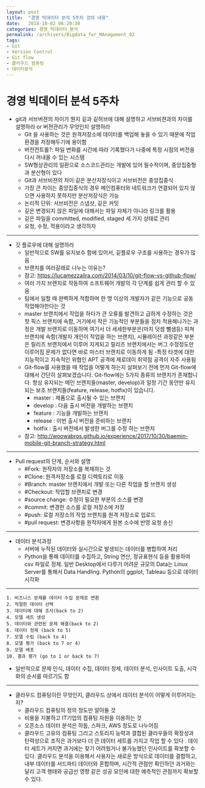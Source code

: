 ```yaml
---
layout: post
title:  "경영 빅데이터 분석 5주차 강의 내용"
date:   2018-10-02 06:20:30
categories: 경영_빅데이터_분석
permalink: /archivers/Bigdata_for_MAnagement_02
tags:
- Git
- Version Control
- Git flow
- 클라우드 컴퓨팅
- 데이터분석
---
```


# 경영 빅데이터 분석 5주차

* git과 서브버젼의 차이가 뭔지 깉과 깉허브에 대해 설명하고 서브비젼과의 차이를 설명하라 or 버젼관리가 무엇인지 설명하라
    - Git 을 사용하는 것은 원격저장소에 데이터를 백업해 놓을 수 있기 때문에 작업환경을 저장해두기에 용이함
    - 버전컨트롤?: 파일 변화를 시간에 따라 기록했다가 나중에 특정 시점의 버전을 다시 꺼내올 수 있는 시스템
    - SW형상관리의 일환으로 소스코드관리는 개발에 있어 필수적이며, 중앙집중형과 분산형이 있다
    - Git과 서브비젼의 차이:깉은 분산저장식이고 서브비전은 중앙집중식
    - 가장 큰 차이는 중앙집중식의 경우 메인컴퓨터와 네트워크가 연결되어 있지 않으면 사용하지 못하지만 분산저장식은 가능
    - 논리적 단위: 서브비전은 스냅샷, 깉은 커밋
    - 깉은 변경되지 않은 파일에 대해서는 파일 자체가 아니라 링크를 활용
    - 깉은 파일을 committed, modified, staged 세 가지 상태로 관리
    - 요청, 수정, 적용이라고 생각하자  
    
---------------------------------------------------------  
* 깃 플로우에 대해 설명하라
    - 일반적으로 SW를 유지보수 함에 있어서,  깉플로우 구조를 사용하는 경우가 많음
    - 브랜치를 여러갈래로 나누는 이유는?
    - 참고: <a herf = 'https://lucamezzalira.com/2014/03/10/git-flow-vs-github-flow/'>https://lucamezzalira.com/2014/03/10/git-flow-vs-github-flow/</a>
    - 여러 가지 브랜치로 작동하여 소프트웨어 개발의 각 단계를 쉽게 관리 할 수 있음
    - 팀에서 일할 때 완벽하게 적합하며 한 명 이상의 개발자가 같은 기능으로 공동 작업해야한다는 것
    - master 브랜치에서 작업을  하다가 큰 오류를 발견하고 급하게 수정하는 것은 핫 픽스 브랜치에 속함, 거기에서 작은 기능적인 부분들을 점차 적용해나가는 과정은 개발 브랜치로 이동하며 여기서 더 세세한부분은(마치 덧셈 뺄샘등) 피쳐브랜치에 속함(개발자 개인이 작업을 하는 브랜치), 시뮬레이션 과정같은 부분은 릴리즈 브랜치에서 이루어 지게되고 릴리즈 브랜치에서는 버그 수정정도만 이루어짐 문제가 없다면 바로 마스터 브랜치로 이동하게 됨
    -특정 타겟에 대한 지능적이고 지속적인 위협인 APT 공격에 제로데이 취약점 공격이 자주 사용됨 
    - Git-flow를 사용했을 때 작업을 어떻게 하는지 살펴보기 전에 먼저 Git-flow에 대해서 간단히 살펴보겠습니다. Git-flow에는 5가지 종류의 브랜치가 존재합니다. 항상 유지되는 메인 브랜치들(master, develop)과 일정 기간 동안만 유지되는 보조 브랜치들(feature, release, hotfix)이 있습니다. 
        + master : 제품으로 출시될 수 있는 브랜치
        + develop : 다음 출시 버전을 개발하는 브랜치
        + feature : 기능을 개발하는 브랜치
        + release : 이번 출시 버전을 준비하는 브랜치
        + hotfix : 출시 버전에서 발생한 버그를 수정 하는 브랜치
    - 참고: <a herf ='http://woowabros.github.io/experience/2017/10/30/baemin-mobile-git-branch-strategy.html'>http://woowabros.github.io/experience/2017/10/30/baemin-mobile-git-branch-strategy.html</a>  

--------------------------------------------
* Pull request의 단계, 순서와 설명
    - #Fork: 원작자의 저장소를 복제하는 것
    - #Clone: 원격저장소를 로컬 디렉토리로 이동
    - #Branch: master 브랜치에서 개발 또는 다른 작업을 할 브랜치 생성
    - #Checkout: 작업할 브랜치로 변경
    - #source change: 수정이 필요한 부분의 소스를 변경
    - #commit: 변경한 소스를 로컬 저장소에 저장
    - #push: 로컬 저장소의 작업 브랜치를 원격 저장소로 업로드
    - #pull request: 변경사항을 원작자에게 원본 소수에 반영 요청 송신  

------------------------------
* 데이터 분석과정
    - 서버에 누적된 데이터와 실시간으로 발생되는 데이터를 병합하여 처리
    - Python을 통해 데이터를 수집하고, String 연산, 정규표현식 등을 활용하여 csv 파일로 정제. 일반 Desktop에서 다루기 어려운 규모의 Data는 Linux Server를 통해서 Data Handling. Python의 ggplot, Tableau 등으로 데이터 시각화  

----------------------
    1. 비즈니스 문제를 데이터 수집 문제로 변환 
    2. 적절한 데이터 선택
    3. 데이터에 대해 조사(back to 2)
    4. 모델 세트 생성
    5. 데이터와 관련된 문제 해결(back to 2)
    6. 데이터 정제 (back to 5)
    7. 모델 수립 (back to 4)
    8. 모델 평가 (back to 7 or 4)
    9. 모델 배포 
    10. 결과 평가 (go to 1 or back to 7)


   - 일반적으로 문제 인식, 데이터 수집, 데이터 정제, 데이터 분석, 인사이트 도출, 시각화의 순서를 따르기도 함 
   
------------------------
* 클라우드 컴퓨팅이란 무엇인지, 클라우드 상에서 데이터 분석이 어떻게 이루어지는지?
    - 클라우드 컴퓨팅의 정의 정도만 알아둘 것
    - 비용을 지불하고 IT기업의 컴퓨팅 자원을 이용하는 것
    - 오픈소스 데이터 분석은 하둡, 스파크, AWS 정도로 나누어짐
    - 클라우드 고유의 컴퓨팅 그리고 스토리지 능력과 결합된 클라우들의 확장성과 탄력성으로 조직은 과거보다 더 큰 데이터 세트를 가지고 작업 할 수 있다 . 데이터 세트가 커지면 과거에는 찾기 어려웠거나 불가능했던 인사이트를 확보할 수 있다. 클라우드 분석을 이용해서 사용자는 새로운 방식으로 데이터를 결합하고, 내부 데이터를 서드파티 데이터와 혼합하며, 시간적 관점만 확인하던 과거와는 달리 고객 행태와 공급선 영향 같은 성공 요인에 대한 예측적인 관점까지 확보할 수 있다. 
